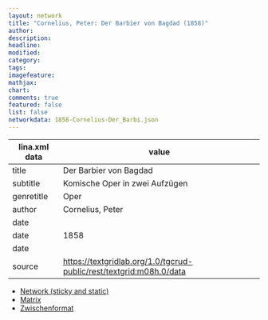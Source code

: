 ```yaml
---
layout: network
title: "Cornelius, Peter: Der Barbier von Bagdad (1858)"
author:
description:
headline:
modified:
category:
tags:
imagefeature: 
mathjax: 
chart: 
comments: true
featured: false
list: false
networkdata: 1858-Cornelius-Der_Barbi.json
---
```

lina.xml data  | value
------------- | -------------
title|Der Barbier von Bagdad
subtitle|Komische Oper in zwei Aufzügen
genretitle|Oper
author|Cornelius, Peter
date|
date|1858
date|
source|https://textgridlab.org/1.0/tgcrud-public/rest/textgrid:m08h.0/data


* [Network (sticky and static)](/network318)
* [Matrix](/matrix318)
* [Zwischenformat](/lina318 )
